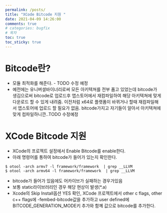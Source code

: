 ```yaml
---
permalink: /posts/
title: "XCode Bitcode 지원 "
date: 2021-04-09 14:26:00
comments: true
# categories: bugfix
# 목차
toc: true
toc_sticky: true
---
```


# Bitcode란?
  * 모듈 최적화를 해준다. - TODO 수정 예정
  * 예전에는 유니버셜바이너리로써 모든 아키텍쳐를 전부 품고 있었는데 bitcode가 생김으로써 bitcode로 업로드후 앱스토어에서 재컴파일하여 해당 아키텍쳐에 맞게 다운로드 할 수 있게 내려줌. 이전처럼 x64로 플랫폼이 바뀌거나 할때 재컴파일해서 앱스토어에 업로드 할 필요가 없음. bitcode가지고 자기들이 알아서 아키텍쳐에 맞게 컴파일하니깐..TODO 수정예정
# XCode Bitcode 지원
  * XCode의 프로젝트 설정에서 Enable Bitcode를 enable한다.
  * 아래 명령어를 통하여 bitcode가 들어가 있는지 확인한다.
  ```
  $ otool -arch armv7 -l framework/framework  | grep __LLVM
  $ otool -arch armv64 -l framework/framework  | grep __LLVM
  ```
  * bitcode가 들어가 있음에도 어카이브가 실패하는 경우가있음
  * 보통 static라이브러리인 경우 해당 현상이 발생(*.a) 
  * Xcode의 Skip Install옵션 YES 확인, XCode 프로젝트에서 other c flags, other c++ flags에 -fembed-bitcode값을 추가하고 user defined에 BITCODE_GENERATION_MODE키 추가와 함꼐 값으로 bitcode를 추가한다.
